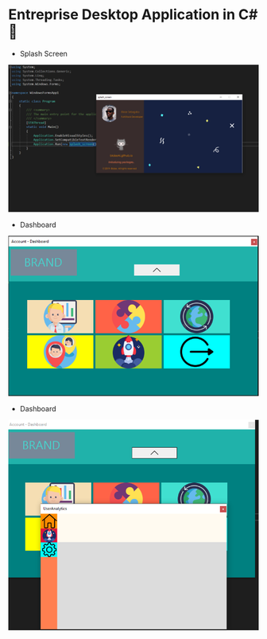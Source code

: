 # Entreprise Desktop Application in C# :rocket:

- Splash Screen


![alt text](https://github.com/blaiseAI/first-electronjs-app/blob/master/SplashScreem.PNG "Logo Title Text 1")

- Dashboard

![alt text](https://github.com/blaiseAI/first-electronjs-app/blob/master/Dashboard.PNG "Logo Title Text 1")

- Dashboard

![alt text](https://github.com/blaiseAI/first-electronjs-app/blob/master/userAnalytics.PNG "Logo Title Text 1")
